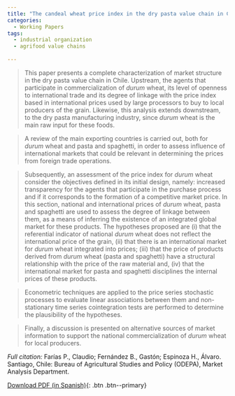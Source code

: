 ```yaml
---
title: "The candeal wheat price index in the dry pasta value chain in Chile"
categories:
  - Working Papers
tags:
  - industrial organization
  - agrifood value chains
  
---
```

> This paper presents a complete characterization of market structure in the dry pasta value chain in Chile. Upstream, the agents that participate in commercialization of *durum* wheat, its level of openness to international trade and its degree of linkage with the price index based in international prices used by large processors to buy to local producers of the grain. Likewise, this analysis extends downstream, to the dry pasta manufacturing industry, since *durum* wheat is the main raw input for these foods.

> A review of the main exporting countries is carried out, both for *durum* wheat and pasta and spaghetti, in order to assess influence of international markets that could be relevant in determining the prices from foreign trade operations.

> Subsequently, an assessment of the price index for *durum* wheat consider the objectives defined in its initial design, namely: increased transparency for the agents that participate in the purchase process and if it corresponds to the formation of a competitive market price. In this section, national and international prices of *durum* wheat, pasta and spaghetti are used to assess the degree of linkage between them, as a means of inferring the existence of an integrated global market for these products. The hypotheses proposed are (i) that the referential indicator of national *durum* wheat does not reflect the international price of the grain, (ii) that there is an international market for *durum* wheat integrated into prices; (iii) that the price of products derived from *durum* wheat (pasta and spaghetti) have a structural relationship with the price of the raw material and, (iv) that the international market for pasta and spaghetti disciplines the internal prices of these products. 

> Econometric techniques are applied to the price series stochastic processes to evaluate linear associations between them and non-stationary time series cointegration tests are performed to determine the plausibility of the hypotheses.

> Finally, a discussion is presented on alternative sources of market information to support the national commercialization of *durum* wheat for local producers.

*Full citation:* Farías P., Claudio; Fernández B., Gastón; Espinoza H., Álvaro. Santiago, Chile: Bureau of Agricultural Studies and Policy (ODEPA), Market Analysis Department.

[Download PDF (in Spanish)](https://www.odepa.gob.cl/wp-content/uploads/2019/03/Indicador2018rev6.pdf){: .btn .btn--primary}



